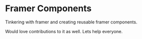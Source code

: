 # Framer Components

Tinkering with framer and creating reusable framer components.

Would love contributions to it as well. Lets help everyone.
